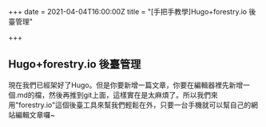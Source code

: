+++
date = 2021-04-04T16:00:00Z
title = "[手把手教學]Hugo+forestry.io 後臺管理"

+++
## Hugo+forestry.io 後臺管理

現在我們已經架好了Hugo。但是你要新增一篇文章，你要在編輯器裡先新增一個.md的檔，然後再推到git上面，這樣實在是太麻煩了。所以我們來用"forestry.io"這個後臺工具來幫我們輕鬆在外，只要一台手機就可以幫自己的網站編輯文章囉\~